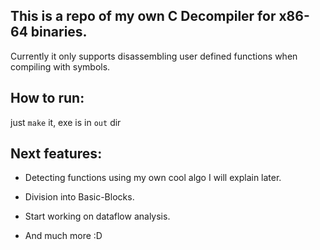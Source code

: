 This is a repo of my own C Decompiler for x86-64 binaries.
---
Currently it only supports disassembling user defined functions when compiling with symbols.

How to run:
---
just `make` it, exe is in `out` dir

Next features:
---
- Detecting functions using my own cool algo I will explain later.
- Division into Basic-Blocks.
- Start working on dataflow analysis.

- And much more :D
